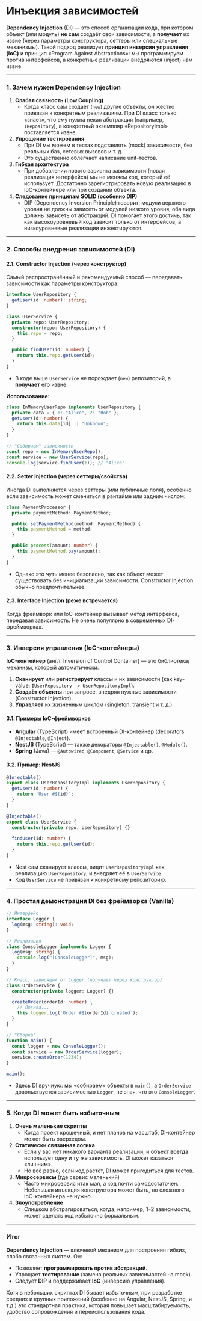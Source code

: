 # Инъекция зависимостей

**Dependency Injection** (DI) — это способ организации кода, при котором объект (или модуль) **не сам** создаёт свои зависимости, а **получает** их извне (через параметры конструктора, сеттеры или специальные механизмы). Такой подход реализует **принцип инверсии управления (IoC)** и принцип «Program Against Abstractions»: мы программируем против интерфейсов, а конкретные реализации внедряются (inject) нам извне.

***

### 1. Зачем нужен Dependency Injection

1. **Слабая связность (Low Coupling)**
   * Когда класс сам создаёт (`new`) другие объекты, он жёстко привязан к конкретным реализациям. При DI класс только «знает», что ему нужна некая абстракция (например, `IRepository`), а конкретный экземпляр «RepositoryImpl» поставляется извне.
2. **Упрощение тестирования**
   * При DI мы можем в тестах подставлять (mock) зависимости, без реальных баз, сетевых вызовов и т. д.
   * Это существенно облегчает написание unit-тестов.
3. **Гибкая архитектура**
   * При добавлении нового варианта зависимости (новая реализация интерфейса) мы не меняем код, который её использует. Достаточно зарегистрировать новую реализацию в IoC-контейнере или при создании объекта.
4. **Следование принципам SOLID (особенно DIP)**
   * DIP (Dependency Inversion Principle) говорит: модули верхнего уровня не должны зависеть от модулей низкого уровня; оба вида должны зависеть от абстракций. DI помогает этого достичь, так как высокоуровневый код зависит только от интерфейсов, а низкоуровневые реализации инжектируются.

***

### 2. Способы внедрения зависимостей (DI)

#### 2.1. Constructor Injection (через конструктор)

Самый распространённый и рекомендуемый способ — передавать зависимости как параметры конструктора.

```ts
interface UserRepository {
  getUser(id: number): string;
}

class UserService {
  private repo: UserRepository;
  constructor(repo: UserRepository) {
    this.repo = repo;
  }

  public findUser(id: number) {
    return this.repo.getUser(id);
  }
}
```

* В коде выше `UserService` не порождает (`new`) репозиторий, а **получает** его извне.

**Использование**:

```ts
class InMemoryUserRepo implements UserRepository {
  private data = { 1: "Alice", 2: "Bob" };
  getUser(id: number) {
    return this.data[id] || "Unknown";
  }
}

// "Собираем" зависимости
const repo = new InMemoryUserRepo();
const service = new UserService(repo);
console.log(service.findUser(1)); // "Alice"
```

#### 2.2. Setter Injection (через сеттеры/свойства)

Иногда DI выполняется через сеттеры (или публичные поля), особенно если зависимость может смениться в рантайме или задним числом:

```ts
class PaymentProcessor {
  private paymentMethod: PaymentMethod;

  public setPaymentMethod(method: PaymentMethod) {
    this.paymentMethod = method;
  }

  public process(amount: number) {
    this.paymentMethod.pay(amount);
  }
}
```

* Однако это чуть менее безопасно, так как объект может существовать без инициализации зависимости. Constructor Injection обычно предпочтительнее.

#### 2.3. Interface Injection (реже встречается)

Когда фреймворк или IoC-контейнер вызывает метод интерфейса, передавая зависимость. Не очень популярно в современных DI-фреймворках.

***

### 3. Инверсия управления (IoC-контейнеры)

**IoC-контейнер** (англ. Inversion of Control Container) — это библиотека/механизм, который автоматически:

1. **Сканирует** или **регистрирует** классы и их зависимости (как key-value: `IUserRepository -> UserRepositoryImpl`).
2. **Создаёт объекты** при запросе, внедряя нужные зависимости (Constructor Injection).
3. **Управляет** их жизненным циклом (singleton, transient и т. д.).

#### 3.1. Примеры IoC-фреймворков

* **Angular** (TypeScript) имеет встроенный DI-контейнер (decorators `@Injectable`, `@Inject`).
* **NestJS** (TypeScript) — также декораторы `@Injectable()`, `@Module()`.
* **Spring** (Java) — `@Autowired`, `@Component`, `@Service` и др.



#### 3.2. Пример: NestJS

```ts
@Injectable()
export class UserRepositoryImpl implements UserRepository {
  getUser(id: number) {
    return `User #${id}`;
  }
}

@Injectable()
export class UserService {
  constructor(private repo: UserRepository) {}
  
  findUser(id: number) {
    return this.repo.getUser(id);
  }
}
```

* Nest сам сканирует классы, видит `UserRepositoryImpl` как реализацию `UserRepository`, и внедряет её в `UserService`.
* Код `UserService` не привязан к конкретному репозиторию.

***

### 4. Простая демонстрация DI без фреймворка (Vanilla)

```ts
// Интерфейс
interface Logger {
  log(msg: string): void;
}

// Реализация
class ConsoleLogger implements Logger {
  log(msg: string) {
    console.log("[ConsoleLogger]", msg);
  }
}

// Класс, зависящий от Logger (получает через конструктор)
class OrderService {
  constructor(private logger: Logger) {}

  createOrder(orderId: number) {
    // Логика...
    this.logger.log(`Order #${orderId} created`);
  }
}

// "Сборка"
function main() {
  const logger = new ConsoleLogger();
  const service = new OrderService(logger);
  service.createOrder(1234);
}

main();
```

* Здесь DI вручную: мы «собираем» объекты в `main()`, а `OrderService` довольствуется зависимостью `Logger`, не зная, что это `ConsoleLogger`.

***

### 5. Когда DI может быть избыточным

1. **Очень маленькие скрипты**
   * Когда проект крошечный, и нет планов на масштаб, DI-контейнер может быть оверхедом.
2. **Статически связанная логика**
   * Если у вас нет никакого варианта реализации, и объект **всегда** использует одну и ту же зависимость, DI может казаться «лишним».
   * Но всё равно, если код растёт, DI может пригодиться для тестов.
3. **Микросервисы** (где сервис маленький)
   * Часто микросервис итак мал, а код почти самодостаточен. Небольшая инъекция конструктора может быть, но сложного IoC-контейнера не нужно.
4. **Злоупотребление**
   * Слишком абстрагироваться, когда, например, 1–2 зависимости, может сделать код избыточно формальным.

***

### Итог

**Dependency Injection** — ключевой механизм для построения гибких, слабо связанных систем. Он:

* Позволяет **программировать против абстракций**.
* Упрощает **тестирование** (замена реальных зависимостей на mock).
* Следует **DIP** и поддерживает **IoC** (инверсию управления).

Хотя в небольших скриптах DI бывает избыточным, при разработке средних и крупных приложений (особенно на Angular, NestJS, Spring, и т.д.) это стандартная практика, которая повышает масштабируемость, удобство сопровождения и переиспользования кода.
